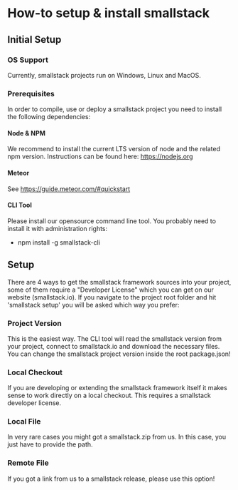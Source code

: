 # How-to setup & install smallstack

## Initial Setup

### OS Support
Currently, smallstack projects run on Windows, Linux and MacOS. 

### Prerequisites
In order to compile, use or deploy a smallstack project you need to install the following dependencies:

#### Node & NPM
We recommend to install the current LTS version of node and the related npm version. Instructions can be found here: https://nodejs.org

#### Meteor 
See https://guide.meteor.com/#quickstart

#### CLI Tool
Please install our opensource command line tool. You probably need to install it with administration rights:
- npm install -g smallstack-cli


## Setup
There are 4 ways to get the smallstack framework sources into your project, some of them require a "Developer License" which you can get on our website (smallstack.io). If you navigate to the project root folder and hit 'smallstack setup' you will be asked which way you prefer:

### Project Version
This is the easiest way. The CLI tool will read the smallstack version from your project, connect to smallstack.io and download the necessary files. You can change the smallstack project version inside the root package.json!

### Local Checkout
If you are developing or extending the smallstack framework itself it makes sense to work directly on a local checkout. This requires a smallstack developer license.

### Local File
In very rare cases you might got a smallstack.zip from us. In this case, you just have to provide the path.

### Remote File
If you got a link from us to a smallstack release, please use this option!